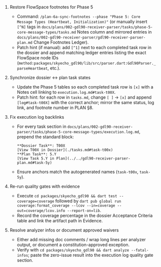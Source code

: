 1. Restore FlowSpace footnotes for Phase 5
   - Command: `/plan-6a-sync-footnotes --phase "Phase 5: Core Message Types (Heartbeat, Initialization)"` (or manually insert `[^N]` tags in `docs/plans/002-gdl90-receiver-parser/tasks/phase-5-core-message-types/tasks.md` Notes column and mirrored entries in `docs/plans/002-gdl90-receiver-parser/gdl90-receiver-parser-plan.md` Change Footnotes Ledger).
   - Patch hint (if manual): add `[^1]` next to each completed task row in the dossier and append matching ledger entries listing the exact FlowSpace node IDs (`method:packages/skyecho_gdl90/lib/src/parser.dart:Gdl90Parser._parseHeartbeat`, etc.).

2. Synchronize dossier ↔ plan task states
   - Update the Phase 5 tables so each completed task row is `[x]` with a Notes cell linking to `execution.log.md#task-t00X`.
   - Patch hint: for each row in `tasks.md`, change `[ ]` → `[x]` and append `[log#task-t00X]` with the correct anchor; mirror the same status, log link, and footnote number in PLAN §8.

3. Fix execution log backlinks
   - For every task section in `docs/plans/002-gdl90-receiver-parser/tasks/phase-5-core-message-types/execution.log.md`, prepend the standard block:
     ```
     **Dossier Task**: T00X  
     [View T00X in Dossier](./tasks.md#task-t00x)  
     **Plan Task**: 5.Y  
     [View Task 5.Y in Plan](../../gdl90-receiver-parser-plan.md#task-5y)
     ```
   - Ensure anchors match the autogenerated names (`task-t00x`, `task-5y`).

4. Re-run quality gates with evidence
   - Execute `cd packages/skyecho_gdl90 && dart test --coverage=coverage` followed by `dart pub global run coverage:format_coverage --lcov --in=coverage --out=coverage/lcov.info --report-on=lib`.
   - Record the coverage percentage in the dossier Acceptance Criteria table and link the artifact path in Evidence.

5. Resolve analyzer infos or document approved waivers
   - Either add missing doc comments / wrap long lines per analyzer output, or document a constitution-approved exception.
   - Verify with `cd packages/skyecho_gdl90 && dart analyze --fatal-infos`; paste the zero-issue result into the execution log quality gate section.
